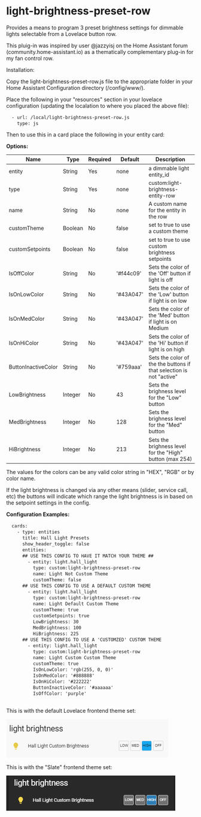 # light-brightness-preset-row
Provides a means to program 3 preset brightness settings for dimmable lights selectable from a Lovelace button row.

This pluig-in was inspired by user @jazzyisj on the Home Assistant forum (community.home-assistant.io) as a thematically complementary plug-in for my fan control row.

Installation:

Copy the light-brightness-preset-row.js file to the appropriate folder in your Home Assistant Configuration directory (/config/www/).

Place the following in your "resources" section in your lovelace configuration (updating the localation to where you placed the above file):

  ```
    - url: /local/light-brightness-preset-row.js
      type: js
  ```
    
Then to use this in a card place the following in your entity card:


<b>Options:</b>

| Name | Type | Required | Default | Description |
| --- | --- | --- | --- | --- |
| entity | String | Yes | none | a dimmable light entity_id |
| type | String | Yes | none | custom:light-brightness-entity-row |
| name | String | No | none | A custom name for the entity in the row |
| customTheme | Boolean | No | false | set to true to use a custom theme |
| customSetpoints | Boolean | No | false | set to true to use custom brightness setpoints |
| IsOffColor | String | No | '#f44c09' | Sets the color of the 'Off' button if light is off |
| IsOnLowColor | String | No | '#43A047' | Sets the color of the 'Low' button if light is on low |
| IsOnMedColor | String | No | '#43A047' | Sets the color of the 'Med' button if light is on Medium |
| IsOnHiColor | String | No | '#43A047' | Sets the color of the 'Hi' button if light is on high |
| ButtonInactiveColor | String | No | '#759aaa' | Sets the color of the the buttons if that selection is not "active" |
| LowBrightness | Integer | No | 43 | Sets the brighness level for the "Low" button |
| MedBrightness | Integer | No | 128 | Sets the brighness level for the "Med" button  |
| HiBrightness | Integer | No | 213 | Sets the brighness level for the "High" button (max 254) |


The values for the colors can be any valid color string in "HEX", "RGB" or by color name.

If the light brightness is changed via any other means (slider, service call, etc) the buttons will indicate which range the light brightness is in based on the setpoint settings in the config.

<b>Configuration Examples:</b>
    
  ```
    cards:
      - type: entities
        title: Hall Light Presets
        show_header_toggle: false
        entities:
        ## USE THIS CONFIG TO HAVE IT MATCH YOUR THEME ##
          - entity: light.hall_light
            type: custom:light-brightness-preset-row
            name: Light Not Custom Theme
            customTheme: false
        ## USE THIS CONFIG TO USE A DEFAULT CUSTOM THEME
          - entity: light.hall_light
            type: custom:light-brightness-preset-row
            name: Light Default Custom Theme
            customTheme: true
            customSetpoints: true
            LowBrightness: 30
            MedBrightness: 100
            HiBrightness: 225
        ## USE THIS CONFIG TO USE A 'CUSTOMZED' CUSTOM THEME
          - entity: light.hall_light
            type: custom:light-brightness-preset-row
            name: Light Custom Custom Theme
            customTheme: true
            IsOnLowColor: 'rgb(255, 0, 0)'
            IsOnMedColor: '#888888'
            IsOnHiColor: '#222222'
            ButtonInactiveColor: '#aaaaaa'
            IsOffColor: 'purple'
            
  ```

This is with the default Lovelace frontend theme set:

![Default](ex2.gif)


This is with the "Slate" frontend theme set:

![Slate](ex3.gif)
